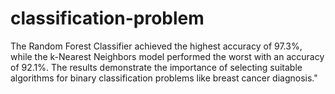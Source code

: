 # classification-problem
The Random Forest Classifier achieved the highest accuracy of 97.3%, while the k-Nearest Neighbors model performed the worst with an accuracy of 92.1%. The results demonstrate the importance of selecting suitable algorithms for binary classification problems like breast cancer diagnosis."
